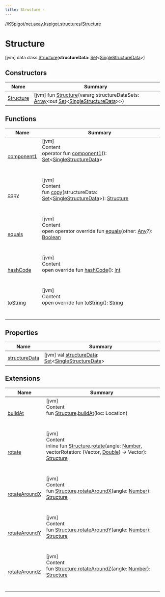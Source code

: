 ```yaml
---
title: Structure -
---
```

//[KSpigot](../../index.md)/[net.axay.kspigot.structures](../index.md)/[Structure](index.md)



# Structure  
 [jvm] data class [Structure](index.md)(**structureData**: [Set](https://kotlinlang.org/api/latest/jvm/stdlib/kotlin.collections/-set/index.html)<[SingleStructureData](../-single-structure-data/index.md)>)   


## Constructors  
  
|  Name|  Summary| 
|---|---|
| [Structure](-structure.md)|  [jvm] fun [Structure](-structure.md)(vararg structureDataSets: [Array](https://kotlinlang.org/api/latest/jvm/stdlib/kotlin/-array/index.html)<out [Set](https://kotlinlang.org/api/latest/jvm/stdlib/kotlin.collections/-set/index.html)<[SingleStructureData](../-single-structure-data/index.md)>>)   <br>


## Functions  
  
|  Name|  Summary| 
|---|---|
| [component1](component1.md)| [jvm]  <br>Content  <br>operator fun [component1](component1.md)(): [Set](https://kotlinlang.org/api/latest/jvm/stdlib/kotlin.collections/-set/index.html)<[SingleStructureData](../-single-structure-data/index.md)>  <br><br><br>
| [copy](copy.md)| [jvm]  <br>Content  <br>fun [copy](copy.md)(structureData: [Set](https://kotlinlang.org/api/latest/jvm/stdlib/kotlin.collections/-set/index.html)<[SingleStructureData](../-single-structure-data/index.md)>): [Structure](index.md)  <br><br><br>
| [equals](../../net.axay.kspigot.utils/-registerable-command/index.md#kotlin/Any/equals/#kotlin.Any?/PointingToDeclaration/)| [jvm]  <br>Content  <br>open operator override fun [equals](../../net.axay.kspigot.utils/-registerable-command/index.md#kotlin/Any/equals/#kotlin.Any?/PointingToDeclaration/)(other: [Any](https://kotlinlang.org/api/latest/jvm/stdlib/kotlin/-any/index.html)?): [Boolean](https://kotlinlang.org/api/latest/jvm/stdlib/kotlin/-boolean/index.html)  <br><br><br>
| [hashCode](../../net.axay.kspigot.utils/-registerable-command/index.md#kotlin/Any/hashCode/#/PointingToDeclaration/)| [jvm]  <br>Content  <br>open override fun [hashCode](../../net.axay.kspigot.utils/-registerable-command/index.md#kotlin/Any/hashCode/#/PointingToDeclaration/)(): [Int](https://kotlinlang.org/api/latest/jvm/stdlib/kotlin/-int/index.html)  <br><br><br>
| [toString](../../net.axay.kspigot.utils/-registerable-command/index.md#kotlin/Any/toString/#/PointingToDeclaration/)| [jvm]  <br>Content  <br>open override fun [toString](../../net.axay.kspigot.utils/-registerable-command/index.md#kotlin/Any/toString/#/PointingToDeclaration/)(): [String](https://kotlinlang.org/api/latest/jvm/stdlib/kotlin/-string/index.html)  <br><br><br>


## Properties  
  
|  Name|  Summary| 
|---|---|
| [structureData](index.md#net.axay.kspigot.structures/Structure/structureData/#/PointingToDeclaration/)|  [jvm] val [structureData](index.md#net.axay.kspigot.structures/Structure/structureData/#/PointingToDeclaration/): [Set](https://kotlinlang.org/api/latest/jvm/stdlib/kotlin.collections/-set/index.html)<[SingleStructureData](../-single-structure-data/index.md)>   <br>


## Extensions  
  
|  Name|  Summary| 
|---|---|
| [buildAt](../build-at.md)| [jvm]  <br>Content  <br>fun [Structure](index.md).[buildAt](../build-at.md)(loc: Location)  <br><br><br>
| [rotate](../rotate.md)| [jvm]  <br>Content  <br>inline fun [Structure](index.md).[rotate](../rotate.md)(angle: [Number](https://kotlinlang.org/api/latest/jvm/stdlib/kotlin/-number/index.html), vectorRotation: (Vector, [Double](https://kotlinlang.org/api/latest/jvm/stdlib/kotlin/-double/index.html)) -> Vector): [Structure](index.md)  <br><br><br>
| [rotateAroundX](../rotate-around-x.md)| [jvm]  <br>Content  <br>fun [Structure](index.md).[rotateAroundX](../rotate-around-x.md)(angle: [Number](https://kotlinlang.org/api/latest/jvm/stdlib/kotlin/-number/index.html)): [Structure](index.md)  <br><br><br>
| [rotateAroundY](../rotate-around-y.md)| [jvm]  <br>Content  <br>fun [Structure](index.md).[rotateAroundY](../rotate-around-y.md)(angle: [Number](https://kotlinlang.org/api/latest/jvm/stdlib/kotlin/-number/index.html)): [Structure](index.md)  <br><br><br>
| [rotateAroundZ](../rotate-around-z.md)| [jvm]  <br>Content  <br>fun [Structure](index.md).[rotateAroundZ](../rotate-around-z.md)(angle: [Number](https://kotlinlang.org/api/latest/jvm/stdlib/kotlin/-number/index.html)): [Structure](index.md)  <br><br><br>

